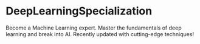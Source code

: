 # DeepLearningSpecialization
 Become a Machine Learning expert. Master the fundamentals of deep learning and break into AI. Recently updated with cutting-edge techniques!
